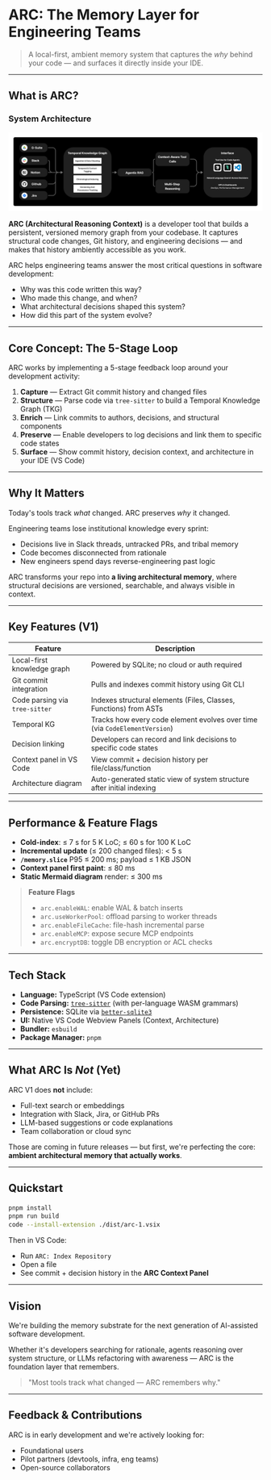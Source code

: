 # ARC: The Memory Layer for Engineering Teams

> A local-first, ambient memory system that captures the *why* behind your code — and surfaces it directly inside your IDE.

---

## What is ARC?

### System Architecture
![System Architecture](/resources/arc_diagram.png)

**ARC (Architectural Reasoning Context)** is a developer tool that builds a persistent, versioned memory graph from your codebase. It captures structural code changes, Git history, and engineering decisions — and makes that history ambiently accessible as you work.

ARC helps engineering teams answer the most critical questions in software development:

- Why was this code written this way?
- Who made this change, and when?
- What architectural decisions shaped this system?
- How did this part of the system evolve?

---

## Core Concept: The 5-Stage Loop

ARC works by implementing a 5-stage feedback loop around your development activity:

1. **Capture** — Extract Git commit history and changed files  
2. **Structure** — Parse code via `tree-sitter` to build a Temporal Knowledge Graph (TKG)  
3. **Enrich** — Link commits to authors, decisions, and structural components  
4. **Preserve** — Enable developers to log decisions and link them to specific code states  
5. **Surface** — Show commit history, decision context, and architecture in your IDE (VS Code)

---

## Why It Matters

Today's tools track *what* changed. ARC preserves *why* it changed.

Engineering teams lose institutional knowledge every sprint:
- Decisions live in Slack threads, untracked PRs, and tribal memory
- Code becomes disconnected from rationale
- New engineers spend days reverse-engineering past logic

ARC transforms your repo into **a living architectural memory**, where structural decisions are versioned, searchable, and always visible in context.

---

## Key Features (V1)

| Feature                         | Description                                                                 |
|---------------------------------|-----------------------------------------------------------------------------|
| Local-first knowledge graph  | Powered by SQLite; no cloud or auth required                               |
| Git commit integration       | Pulls and indexes commit history using Git CLI                             |
| Code parsing via `tree-sitter` | Indexes structural elements (Files, Classes, Functions) from ASTs         |
| Temporal KG                  | Tracks how every code element evolves over time (via `CodeElementVersion`)|
| Decision linking             | Developers can record and link decisions to specific code states           |
| Context panel in VS Code     | View commit + decision history per file/class/function                     |
| Architecture diagram         | Auto-generated static view of system structure after initial indexing      |

---

## Performance & Feature Flags

- **Cold-index**: ≤ 7 s for 5 K LoC; ≤ 60 s for 100 K LoC  
- **Incremental update** (≤ 200 changed files): < 5 s  
- **`/memory.slice`** P95 ≤ 200 ms; payload ≤ 1 KB JSON  
- **Context panel first paint**: ≤ 80 ms  
- **Static Mermaid diagram** render: ≤ 300 ms

> **Feature Flags**  
> - `arc.enableWAL`: enable WAL & batch inserts  
> - `arc.useWorkerPool`: offload parsing to worker threads  
> - `arc.enableFileCache`: file-hash incremental parse  
> - `arc.enableMCP`: expose secure MCP endpoints  
> - `arc.encryptDB`: toggle DB encryption or ACL checks

---

## Tech Stack

- **Language:** TypeScript (VS Code extension)
- **Code Parsing:** [`tree-sitter`](https://tree-sitter.github.io/) (with per-language WASM grammars)
- **Persistence:** SQLite via [`better-sqlite3`](https://github.com/WiseLibs/better-sqlite3)
- **UI:** Native VS Code Webview Panels (Context, Architecture)
- **Bundler:** `esbuild`
- **Package Manager:** `pnpm`

---

## What ARC Is *Not* (Yet)

ARC V1 does **not** include:
- Full-text search or embeddings
- Integration with Slack, Jira, or GitHub PRs
- LLM-based suggestions or code explanations
- Team collaboration or cloud sync

Those are coming in future releases — but first, we're perfecting the core: **ambient architectural memory that actually works**.

---

## Quickstart

```bash
pnpm install
pnpm run build
code --install-extension ./dist/arc-1.vsix
```

Then in VS Code:
- Run `ARC: Index Repository`
- Open a file
- See commit + decision history in the **ARC Context Panel**

---

## Vision

We're building the memory substrate for the next generation of AI-assisted software development.

Whether it's developers searching for rationale, agents reasoning over system structure, or LLMs refactoring with awareness — ARC is the foundation layer that remembers.

> "Most tools track what changed — ARC remembers why."

---

## Feedback & Contributions

ARC is in early development and we're actively looking for:
- Foundational users
- Pilot partners (devtools, infra, eng teams)
- Open-source collaborators
